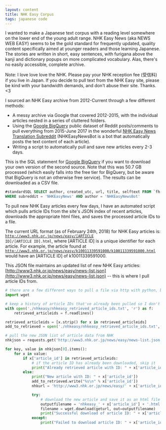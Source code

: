 ```yaml
---
layout: content
title: NHK Easy Corpus
tags: japanese code
---
```

I wanted to make a Japanese text corpus with a reading level somewhere on the lower end of the young adult range. NHK Easy News (aka NEWS WEB EASY) seems to be the gold standard for frequently updated, quality content specifically aimed at younger readers and those learning Japanese. The stories are written in short, easy sentences, with furigana above the kanji and dictionary popups on more complicated vocabulary. Alas, there's no easily accessible, complete archive.

<span class="smaller italics">Note: I love love love the NHK. Please pay your NHK reception fee (受信料) if you live in Japan. If you decide to pull text from the NHK Easy site, please be kind with your bandwidth demands, and don't abuse their site. Thanks. <3</span>

I sourced an NHK Easy archive from 2012-Current through a few different methods:
<ul>
<li>A messy archive via Google that covered 2012-2015, with the individual articles nested in a series of cluttered folders.</li>
<li>Using the <a href="https://cloud.google.com/bigquery/">Google BigQuery</a> public dataset of Reddit posts/comments to pull everything from 2015-June 2017 in the wonderful <a href="https://www.reddit.com/r/NHKEasyNews/">NHK Easy News Translation Subreddit</a> (NHKEasyNewsBot is a bot that automatically posts the text content of each article).</li>
<li>Writing a script to automatically pull and save new articles every 2-3 days.</li>
</ul>

This is the SQL statement for [Google BigQuery](https://cloud.google.com/bigquery/) if you want to download your own version of the second source. Note that this was 50.7 GB processed (which easily falls into the free tier for BigQuery, but be aware that BigQuery is not an otherwise free service). The results can be downloaded as a CSV file.
```sql
#standardSQL SELECT author, created_utc, url, title, selftext FROM `fh-bigquery.reddit_posts.201*` 
WHERE subreddit = 'NHKEasyNews' AND author = 'NHKEasyNewsBot'
```

To pull new NHK Easy articles every few days, I have an automated script which pulls article IDs from the site's JSON index of recent articles, downloads the appropriate html files, and saves the processed article IDs to a file.

The current URL format (as of February 24th, 2018) for NHK Easy articles is:
<code>http://www3.nhk.or.jp/news/easy/[ARTICLE ID]/[ARTICLE ID].html</code>, where [ARTICLE ID] is a unique identifier for each article. For example, the article found at <code>http://www3.nhk.or.jp/news/easy/k10011339591000/k10011339591000.html</code> would have an [ARTICLE ID] of k10011339591000.

This JSON file maintains an updated list of new NHK Easy articles: [http://www3.nhk.or.jp/news/easy/news-list.json](http://www3.nhk.or.jp/news/easy/news-list.json) -- this is where I pull article IDs from.

```python
# there are a few different ways to pull a file via http with python, but wget is quick and dirty
import wget

# keep a history of article IDs that've already been pulled so I don't pull them twice
with open('./nhkeasy/nhkeasy_retrieved_article_ids.txt', 'r') as f:
    retrieved_articleids = f.readlines()

retrieved_articleids = [x.strip() for x in retrieved_articleids]
add_to_retrieved = open('./nhkeasy/nhkeasy_retrieved_article_ids.txt', 'a')

# pull the new JSON list of article data from NHK
nhkjson = requests.get('http://www3.nhk.or.jp/news/easy/news-list.json').json()

for key, value in nhkjson[0].items():
    for x in value:
        if x['article_id'] in retrieved_articleids:
            # if the article ID has already been downloaded, skip it
            print("Already retrieved article with ID: " + x['article_id'])
        else:
            print("New article with ID: " + x['article_id'])
            add_to_retrieved.write("%s\n" % x['article_id'])
            nhkurl = 'http://www3.nhk.or.jp/news/easy/' + x['article_id'] + '/' + x['article_id'] + '.html'

            try:
                # download the new article and save it as an html file
                outputfilename = 'nhkeasy_' + x['article_id'] + '.html'
                filename = wget.download(geturl, out=outputfilename)
                print("Successful download of article ID: " + x['article_id'])
            except:
                print("Failed to download article ID: " + x['article_id'])
```
